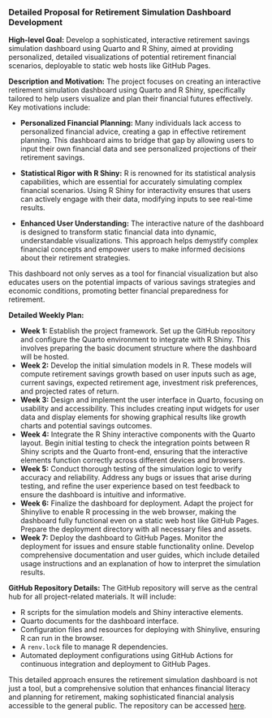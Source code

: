 ### Detailed Proposal for Retirement Simulation Dashboard Development

**High-level Goal:** 
Develop a sophisticated, interactive retirement savings simulation dashboard using Quarto and R Shiny, aimed at providing personalized, detailed visualizations of potential retirement financial scenarios, deployable to static web hosts like GitHub Pages.

**Description and Motivation:**
The project focuses on creating an interactive retirement simulation dashboard using Quarto and R Shiny, specifically tailored to help users visualize and plan their financial futures effectively. Key motivations include:

- **Personalized Financial Planning:** Many individuals lack access to personalized financial advice, creating a gap in effective retirement planning. This dashboard aims to bridge that gap by allowing users to input their own financial data and see personalized projections of their retirement savings.
  
- **Statistical Rigor with R Shiny:** R is renowned for its statistical analysis capabilities, which are essential for accurately simulating complex financial scenarios. Using R Shiny for interactivity ensures that users can actively engage with their data, modifying inputs to see real-time results.
  
- **Enhanced User Understanding:** The interactive nature of the dashboard is designed to transform static financial data into dynamic, understandable visualizations. This approach helps demystify complex financial concepts and empower users to make informed decisions about their retirement strategies.

This dashboard not only serves as a tool for financial visualization but also educates users on the potential impacts of various savings strategies and economic conditions, promoting better financial preparedness for retirement.

**Detailed Weekly Plan:**
- **Week 1:** Establish the project framework. Set up the GitHub repository and configure the Quarto environment to integrate with R Shiny. This involves preparing the basic document structure where the dashboard will be hosted. 
- **Week 2:** Develop the initial simulation models in R. These models will compute retirement savings growth based on user inputs such as age, current savings, expected retirement age, investment risk preferences, and projected rates of return. 
- **Week 3:** Design and implement the user interface in Quarto, focusing on usability and accessibility. This includes creating input widgets for user data and display elements for showing graphical results like growth charts and potential savings outcomes.
- **Week 4:** Integrate the R Shiny interactive components with the Quarto layout. Begin initial testing to check the integration points between R Shiny scripts and the Quarto front-end, ensuring that the interactive elements function correctly across different devices and browsers. 
- **Week 5:** Conduct thorough testing of the simulation logic to verify accuracy and reliability. Address any bugs or issues that arise during testing, and refine the user experience based on test feedback to ensure the dashboard is intuitive and informative.
- **Week 6:** Finalize the dashboard for deployment. Adapt the project for Shinylive to enable R processing in the web browser, making the dashboard fully functional even on a static web host like GitHub Pages. Prepare the deployment directory with all necessary files and assets. 
- **Week 7:** Deploy the dashboard to GitHub Pages. Monitor the deployment for issues and ensure stable functionality online. Develop comprehensive documentation and user guides, which include detailed usage instructions and an explanation of how to interpret the simulation results. 

**GitHub Repository Details:**
The GitHub repository will serve as the central hub for all project-related materials. It will include:
- R scripts for the simulation models and Shiny interactive elements.
- Quarto documents for the dashboard interface.
- Configuration files and resources for deploying with Shinylive, ensuring R can run in the browser.
- A `renv.lock` file to manage R dependencies.
- Automated deployment configurations using GitHub Actions for continuous integration and deployment to GitHub Pages.

This detailed approach ensures the retirement simulation dashboard is not just a tool, but a comprehensive solution that enhances financial literacy and planning for retirement, making sophisticated financial analysis accessible to the general public. The repository can be accessed [here](https://github.com/tunghng/data-viz-proj-2).
